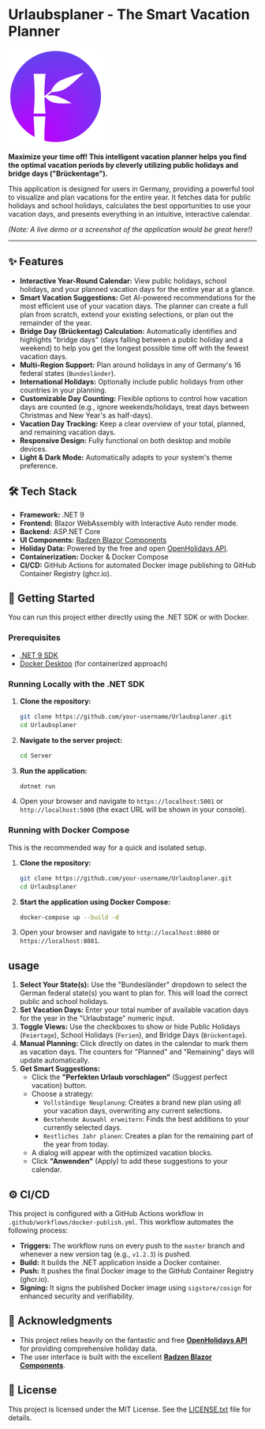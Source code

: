 # Urlaubsplaner - The Smart Vacation Planner

![Urlaubsplaner Logo](Server/wwwroot/images/logo.png)

**Maximize your time off! This intelligent vacation planner helps you find the optimal vacation periods by cleverly utilizing public holidays and bridge days ("Brückentage").**

This application is designed for users in Germany, providing a powerful tool to visualize and plan vacations for the entire year. It fetches data for public holidays and school holidays, calculates the best opportunities to use your vacation days, and presents everything in an intuitive, interactive calendar.

*(Note: A live demo or a screenshot of the application would be great here!)*
<!-- ![Urlaubsplaner Screenshot](docs/screenshot.gif) -->

---

## ✨ Features

- **Interactive Year-Round Calendar:** View public holidays, school holidays, and your planned vacation days for the entire year at a glance.
- **Smart Vacation Suggestions:** Get AI-powered recommendations for the most efficient use of your vacation days. The planner can create a full plan from scratch, extend your existing selections, or plan out the remainder of the year.
- **Bridge Day (Brückentag) Calculation:** Automatically identifies and highlights "bridge days" (days falling between a public holiday and a weekend) to help you get the longest possible time off with the fewest vacation days.
- **Multi-Region Support:** Plan around holidays in any of Germany's 16 federal states (`Bundesländer`).
- **International Holidays:** Optionally include public holidays from other countries in your planning.
- **Customizable Day Counting:** Flexible options to control how vacation days are counted (e.g., ignore weekends/holidays, treat days between Christmas and New Year's as half-days).
- **Vacation Day Tracking:** Keep a clear overview of your total, planned, and remaining vacation days.
- **Responsive Design:** Fully functional on both desktop and mobile devices.
- **Light & Dark Mode:** Automatically adapts to your system's theme preference.

## 🛠️ Tech Stack

- **Framework:** .NET 9
- **Frontend:** Blazor WebAssembly with Interactive Auto render mode.
- **Backend:** ASP.NET Core
- **UI Components:** [Radzen Blazor Components](https://blazor.radzen.com/)
- **Holiday Data:** Powered by the free and open [OpenHolidays API](https://openholidaysapi.org/).
- **Containerization:** Docker & Docker Compose
- **CI/CD:** GitHub Actions for automated Docker image publishing to GitHub Container Registry (ghcr.io).

## 🚀 Getting Started

You can run this project either directly using the .NET SDK or with Docker.

### Prerequisites

- [.NET 9 SDK](https://dotnet.microsoft.com/download/dotnet/9.0)
- [Docker Desktop](https://www.docker.com/products/docker-desktop/) (for containerized approach)

### Running Locally with the .NET SDK

1.  **Clone the repository:**
    ```bash
    git clone https://github.com/your-username/Urlaubsplaner.git
    cd Urlaubsplaner
    ```
2.  **Navigate to the server project:**
    ```bash
    cd Server
    ```
3.  **Run the application:**
    ```bash
    dotnet run
    ```
4.  Open your browser and navigate to `https://localhost:5001` or `http://localhost:5000` (the exact URL will be shown in your console).

### Running with Docker Compose

This is the recommended way for a quick and isolated setup.

1.  **Clone the repository:**
    ```bash
    git clone https://github.com/your-username/Urlaubsplaner.git
    cd Urlaubsplaner
    ```
2.  **Start the application using Docker Compose:**
    ```bash
    docker-compose up --build -d
    ```
3.  Open your browser and navigate to `http://localhost:8080` or `https://localhost:8081`.

##  usage

1.  **Select Your State(s):** Use the "Bundesländer" dropdown to select the German federal state(s) you want to plan for. This will load the correct public and school holidays.
2.  **Set Vacation Days:** Enter your total number of available vacation days for the year in the "Urlaubstage" numeric input.
3.  **Toggle Views:** Use the checkboxes to show or hide Public Holidays (`Feiertage`), School Holidays (`Ferien`), and Bridge Days (`Brückentage`).
4.  **Manual Planning:** Click directly on dates in the calendar to mark them as vacation days. The counters for "Planned" and "Remaining" days will update automatically.
5.  **Get Smart Suggestions:**
    - Click the **"Perfekten Urlaub vorschlagen"** (Suggest perfect vacation) button.
    - Choose a strategy:
        - `Vollständige Neuplanung`: Creates a brand new plan using all your vacation days, overwriting any current selections.
        - `Bestehende Auswahl erweitern`: Finds the best additions to your currently selected days.
        - `Restliches Jahr planen`: Creates a plan for the remaining part of the year from today.
    - A dialog will appear with the optimized vacation blocks.
    - Click **"Anwenden"** (Apply) to add these suggestions to your calendar.

## ⚙️ CI/CD

This project is configured with a GitHub Actions workflow in `.github/workflows/docker-publish.yml`. This workflow automates the following process:

- **Triggers:** The workflow runs on every push to the `master` branch and whenever a new version tag (e.g., `v1.2.3`) is pushed.
- **Build:** It builds the .NET application inside a Docker container.
- **Push:** It pushes the final Docker image to the GitHub Container Registry (ghcr.io).
- **Signing:** It signs the published Docker image using `sigstore/cosign` for enhanced security and verifiability.

## 🙏 Acknowledgments

- This project relies heavily on the fantastic and free **[OpenHolidays API](https://openholidaysapi.org/)** for providing comprehensive holiday data.
- The user interface is built with the excellent **[Radzen Blazor Components](https://blazor.radzen.com/)**.

## 📄 License

This project is licensed under the MIT License. See the [LICENSE.txt](LICENSE.txt) file for details.
